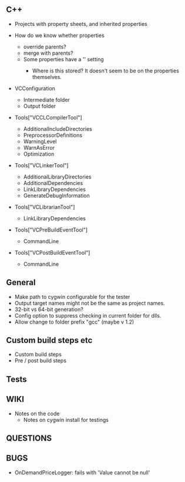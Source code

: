 C++
---
- Projects with property sheets, and inherited properties

- How do we know whether properties 
  - override parents?
  - merge with parents?
  - Some properties have a '<inherit from parent or project defaults>' setting
    - Where is this stored? It doesn't seem to be on the properties themselves.
  

- VCConfiguration
  - Intermediate folder
  - Output folder
  
- Tools["VCCLCompilerTool"]
  - AdditionalIncludeDirectories
  - PreprocessorDefinitions
  - WarningLevel
  - WarnAsError
  - Optimization
  
- Tools["VCLinkerTool"]
  - AdditionalLibraryDirectories
  - AdditionalDependencies
  - LinkLibraryDependencies  
  - GenerateDebugInformation
  
- Tools["VCLibrarianTool"]
  - LinkLibraryDependencies
  
- Tools["VCPreBuildEventTool"]
  - CommandLine
  
- Tools["VCPostBuildEventTool"]
  - CommandLine
  


General
-------
- Make path to cygwin configurable for the tester
- Output target names might not be the same as project names.
- 32-bit vs 64-bit generation?
- Config option to suppress checking in current folder for dlls. 
- Allow change to folder prefix "gcc" (maybe v 1.2) 


Custom build steps etc
----------------------
- Custom build steps
- Pre / post build steps



Tests
-----



WIKI
----
- Notes on the code
  - Notes on cygwin install for testings


QUESTIONS
---------
  

BUGS
----
- OnDemandPriceLogger: fails with 'Value cannot be null'

